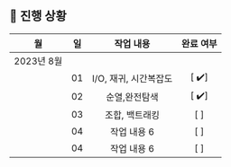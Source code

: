 ## 🚟 진행 상황
 
|     월      |     일     |     작업 내용      | 완료 여부 |  
| :---------: | :---------: | :----------------: | :-------: | 
|   2023년 8월 |             |                    |           |
|             |    01   |  I/O, 재귀, 시간복잡도      |    [ ✔️]    |
|             |    02   |   순열,완전탐색      |    [ ✔️]    |
|             |    03   |  조합, 백트래킹        |    [ ]    |
|             |    04   | 작업 내용 6        |    [ ]    |
|             |    04   | 작업 내용 6        |    [ ]    |
 